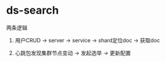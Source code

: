 # ds-search

两条逻辑

1. 用户CRUD -> server -> service -> shard定位doc -> 获取doc

2. 心跳包发现集群节点变动 -> 发起选举 -> 更新配置